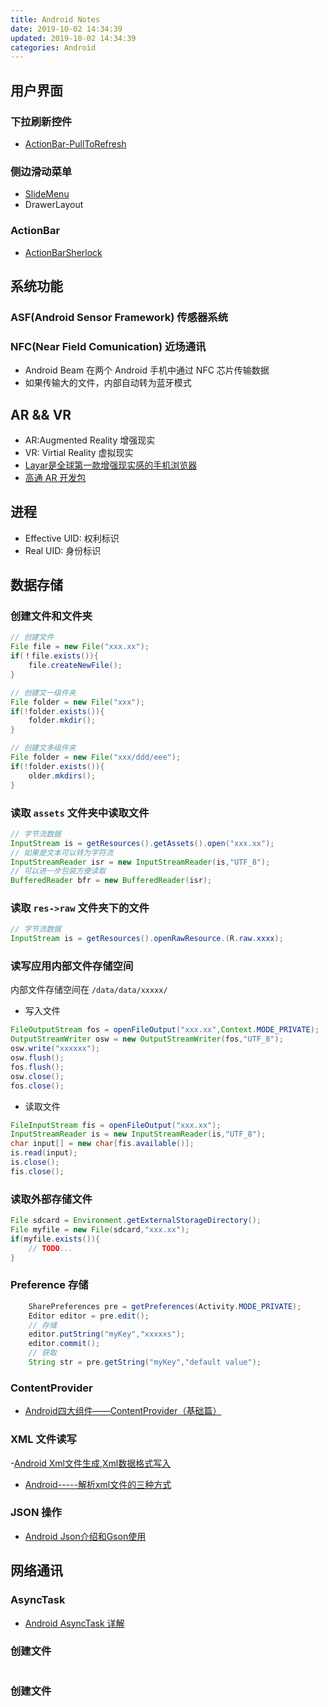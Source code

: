 ```yaml
---
title: Android Notes
date: 2019-10-02 14:34:39
updated: 2019-10-02 14:34:39
categories: Android
---
```


## 用户界面
### 下拉刷新控件
- [ActionBar-PullToRefresh](https://github.com/chrisbanes/ActionBar-PullToRefresh)

### 侧边滑动菜单
- [SlideMenu](https://github.com/jfeinstein10/SlidingMenu)
- DrawerLayout

### ActionBar
- [ActionBarSherlock](https://github.com/JakeWharton/ActionBarSherlock)


## 系统功能
### ASF(Android Sensor Framework) 传感器系统
### NFC(Near Field Comunication) 近场通讯
- Android Beam 在两个 Android 手机中通过 NFC 芯片传输数据
- 如果传输大的文件，内部自动转为蓝牙模式

## AR && VR
- AR:Augmented Reality 增强现实
- VR: Virtial Reality 虚拟现实
- [Layar是全球第一款增强现实感的手机浏览器](https://www.layar.com/)
- [高通 AR 开发包](https://developer.vuforia.com/)

## 进程
- Effective UID: 权利标识
- Real UID: 身份标识


## 数据存储

### 创建文件和文件夹
```java
// 创建文件
File file = new File("xxx.xx");
if(！file.exists()){
    file.createNewFile();
}

// 创建文一级件夹
File folder = new File("xxx");
if(!folder.exists()){
    folder.mkdir();
}

// 创建文多级件夹
File folder = new File("xxx/ddd/eee");
if(!folder.exists()){
    older.mkdirs();
}
```

### 读取 `assets` 文件夹中读取文件
```java
// 字节流数据
InputStream is = getResources().getAssets().open("xxx.xx");
// 如果是文本可以转为字符流
InputStreamReader isr = new InputStreamReader(is,"UTF_8");
// 可以进一步包装方便读取
BufferedReader bfr = new BufferedReader(isr);
```


### 读取 `res->raw` 文件夹下的文件
```java
// 字节流数据
InputStream is = getResources().openRawResource.(R.raw.xxxx);
```

### 读写应用内部文件存储空间
内部文件存储空间在 `/data/data/xxxxx/`
- 写入文件
```java
FileOutputStream fos = openFileOutput("xxx.xx",Context.MODE_PRIVATE);
OutputStreamWriter osw = new OutputStreamWriter(fos,"UTF_8");
osw.write("xxxxxx");
osw.flush();
fos.flush();
osw.close();
fos.close();
```

- 读取文件
```java
FileInputStream fis = openFileOutput("xxx.xx");
InputStreamReader is = new InputStreamReader(is,"UTF_8");
char input[] = new char[fis.available()];
is.read(input);
is.close();
fis.close();
```


### 读取外部存储文件
```java
File sdcard = Environment.getExternalStorageDirectory();
File myfile = new File(sdcard,"xxx.xx");
if(myfile.exists()){
    // TODO...
}
```

### Preference 存储
```java
    SharePreferences pre = getPreferences(Activity.MODE_PRIVATE);
    Editor editor = pre.edit();
    // 存储
    editor.putString("myKey","xxxxxs");
    editor.commit();
    // 获取
    String str = pre.getString("myKey","default value");
```

### ContentProvider
- [Android四大组件——ContentProvider（基础篇）](https://www.jianshu.com/p/94b8582d089a)



### XML 文件读写
-[Android Xml文件生成,Xml数据格式写入](https://blog.csdn.net/u011967006/article/details/78173620)
- [Android-----解析xml文件的三种方式](https://www.cnblogs.com/xiobai/p/10826568.html)

### JSON 操作
- [Android Json介绍和Gson使用](https://www.jianshu.com/p/1409eec214d0)



## 网络通讯
### AsyncTask
- [Android AsyncTask 详解](https://www.jianshu.com/p/13ce5e205122)
### 创建文件
```java

```

### 创建文件
```java

```



